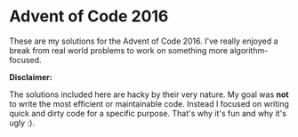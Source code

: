 # Advent of Code 2016

These are my solutions for the Advent of Code 2016.  I've really
enjoyed a break from real world problems to work on something more
algorithm-focused.

**Disclaimer:**

The solutions included here are hacky by their very nature.  My goal
was **not** to write the most efficient or maintainable code.  Instead
I focused on writing quick and dirty code for a specific purpose.
That's why it's fun and why it's ugly :).